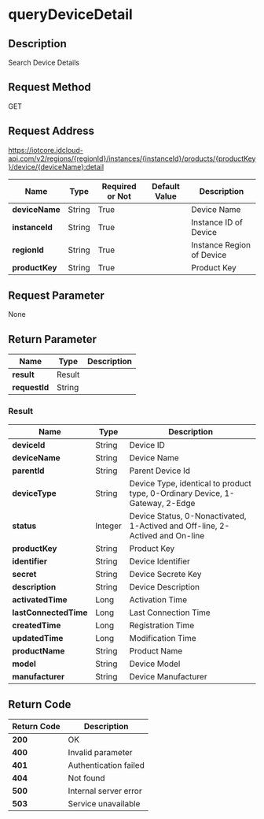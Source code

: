 # queryDeviceDetail


## Description
Search Device Details

## Request Method
GET

## Request Address
https://iotcore.jdcloud-api.com/v2/regions/{regionId}/instances/{instanceId}/products/{productKey}/device/{deviceName}:detail

|Name|Type|Required or Not|Default Value|Description|
|---|---|---|---|---|
|**deviceName**|String|True| |Device Name|
|**instanceId**|String|True| |Instance ID of Device|
|**regionId**|String|True| |Instance Region of Device|
|**productKey**|String|True| |Product Key|

## Request Parameter
None


## Return Parameter
|Name|Type|Description|
|---|---|---|
|**result**|Result| |
|**requestId**|String| |

### Result
|Name|Type|Description|
|---|---|---|
|**deviceId**|String|Device ID|
|**deviceName**|String|Device Name|
|**parentId**|String|Parent Device Id|
|**deviceType**|String|Device Type, identical to product type, 0-Ordinary Device, 1-Gateway, 2-Edge|
|**status**|Integer|Device Status, 0-Nonactivated, 1-Actived and Off-line, 2-Actived and On-line|
|**productKey**|String|Product Key|
|**identifier**|String|Device Identifier|
|**secret**|String|Device Secrete Key|
|**description**|String|Device Description|
|**activatedTime**|Long|Activation Time|
|**lastConnectedTime**|Long|Last Connection Time|
|**createdTime**|Long|Registration Time|
|**updatedTime**|Long|Modification Time|
|**productName**|String|Product Name|
|**model**|String|Device Model|
|**manufacturer**|String|Device Manufacturer|

## Return Code
|Return Code|Description|
|---|---|
|**200**|OK|
|**400**|Invalid parameter|
|**401**|Authentication failed|
|**404**|Not found|
|**500**|Internal server error|
|**503**|Service unavailable|
